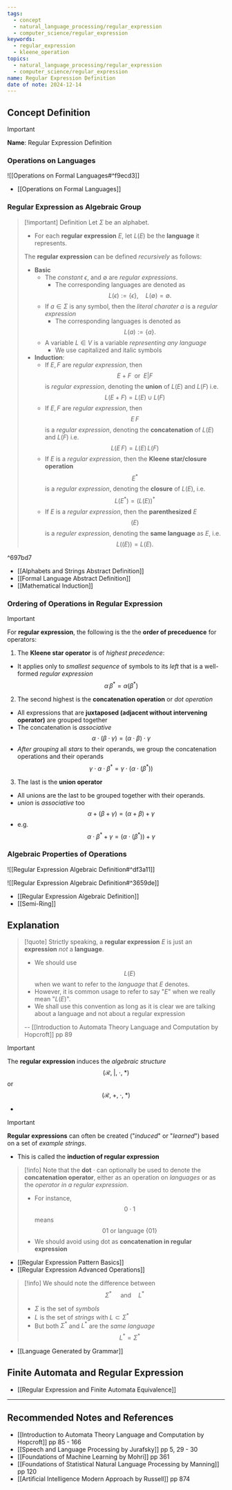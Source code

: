 ```yaml
---
tags:
  - concept
  - natural_language_processing/regular_expression
  - computer_science/regular_expression
keywords:
  - regular_expression
  - kleene_operation
topics:
  - natural_language_processing/regular_expression
  - computer_science/regular_expression
name: Regular Expression Definition
date of note: 2024-12-14
---
```


## Concept Definition

>[!important]
>**Name**: Regular Expression Definition

### Operations on Languages

![[Operations on Formal Languages#^f9ecd3]]

- [[Operations on Formal Languages]]

### Regular Expression as Algebraic Group

>[!important] Definition
>Let $\Sigma$ be an alphabet.
>- For each **regular expression** $E$, let $L(E)$ be the **language** it represents.
>
>The **regular expression** can be defined *recursively* as follows:
>- **Basic**
>	- The *constant* $\epsilon$, and $\emptyset$ are *regular expressions*.
>		- The corresponding languages are denoted as $$L(\epsilon) := \{ \epsilon \}, \quad L(\emptyset) = \emptyset.$$
>	- If $a\in \Sigma$ is any symbol, then the *literal charater* $a$ is a *regular expression*
>		- The corresponding languages is denoted as $$L(a) := \{ a \}.$$
>	- A variable $L \in V$ is a variable *representing any language*
>		- We use capitalized and italic symbols
>- **Induction**:
>	- If $E, F$ are *regular expression*, then $$E + F\; \text{ or }\; E|F$$ is *regular expression*, denoting the **union** of $L(E)$ and $L(F)$ i.e. $$L(E + F) = L(E) \cup L(F)$$
>	- If $E, F$ are *regular expression*, then $$E\,F$$ is a *regular expression*, denoting the **concatenation** of $L(E)$ and $L(F)$ i.e. $$L(E\,F) = L(E) \, L(F)$$
>	- If $E$ is a *regular expression*, then the **Kleene star/closure operation** $$E^{*}$$ is a *regular expression*, denoting the **closure** of $L(E)$, i.e. $$L(E^{*}) = \left(L(E)\right)^{*}$$
>	- If $E$ is a *regular expression*, then the **parenthesized** $E$ $$(E)$$ is a *reguler expression*, denoting the **same language** as $E$, i.e. $$L((E)) = L(E).$$

^697bd7

- [[Alphabets and Strings Abstract Definition]]
- [[Formal Language Abstract Definition]]
- [[Mathematical Induction]]

### Ordering of Operations in Regular Expression

>[!important] 
>For **regular expression**, the following is the the **order of preceduence** for operators:
>1. The **Kleene star operator** is of *highest precedence*:
>	- It applies only to *smallest sequence* of symbols to its *left* that is a well-formed *regular expression* $$\alpha\,\beta^{*} = \alpha \left(\beta^{*}\right)$$
>2. The second highest is the **concatenation operation** or *dot operation*
>	- All expressions that are **juxtaposed (adjacent without intervening operator)** are grouped together
>	- The concatenation is *associative* $$\alpha \cdot (\beta \cdot \gamma) = (\alpha \cdot \beta) \cdot \gamma$$
>	- *After grouping* all *stars* to their operands, we group the concatenation operations and their operands $$\gamma \cdot \alpha \cdot \beta^{*} = \gamma \cdot (\alpha \cdot (\beta^{*}))$$
>3. The last is the **union operator** 
>	- All unions are the last to be grouped together with their operands.
>	- *union* is *associative* too $$\alpha + (\beta + \gamma) = (\alpha + \beta) + \gamma$$
>	- e.g. $$\alpha\cdot \beta^{*} + \gamma = (\alpha \cdot (\beta^{*})) + \gamma$$
>	



### Algebraic Properties of Operations

![[Regular Expression Algebraic Definition#^df3a11]]

![[Regular Expression Algebraic Definition#^3659de]]

- [[Regular Expression Algebraic Definition]]
- [[Semi-Ring]]


## Explanation

>[!quote]
>Strictly speaking, a **regular expression** $E$ is just an **expression** *not* a **language**.
>-  We should use $$L(E)$$ when we want to refer to the *language* that $E$ denotes. 
>- However, it is common usage to refer to say "$E$" when we really mean "$L(E)$".
>- We shall use this convention as long as it is clear we are talking about a language and not about a regular expression
>  
>-- [[Introduction to Automata Theory Language and Computation by Hopcroft]] pp 89  

>[!important]
>The **regular expression** induces the *algebraic structure* $$(\mathcal{R}, \;|, \;\cdot, \;*)$$ or $$(\mathcal{R}, \;+, \;\cdot, \;*)$$ 

- 

>[!important]
>**Regular expressions** can often be created ("*induced*" or "*learned*") based on a set of *example strings*.
>- This is called the **induction of regular expression**


>[!info]
>Note that the **dot** $\cdot$ can optionally be used to denote the **concatenation operator**, either as an operation on *languages* or as the *operator in a regular expression*.
>- For instance, $$0 \cdot 1$$ means $$ 01 \text{ or language }\{ 01 \}$$
>- We should avoid using dot as **concatenation in regular expression**


- [[Regular Expression Pattern Basics]]
- [[Regular Expression Advanced Operations]]

>[!info]
>We should note the difference between $$\Sigma^{*} \quad \text{ and} \quad L^{*}$$
>- $\Sigma$ is the set of *symbols*
>- $L$ is the set of *strings* with $L \subset \Sigma^{*}$
>- But both $\Sigma^{*}$ and $L^{*}$ are the *same language*   $$L^{*} = \Sigma^{*}$$

- [[Language Generated by Grammar]]

## Finite Automata and Regular Expression

- [[Regular Expression and Finite Automata Equivalence]]


-----------
##  Recommended Notes and References



- [[Introduction to Automata Theory Language and Computation by Hopcroft]] pp 85 - 166
- [[Speech and Language Processing by Jurafsky]] pp 5, 29 - 30
- [[Foundations of Machine Learning by Mohri]] pp 361
- [[Foundations of Statistical Natural Language Processing by Manning]] pp 120
- [[Artificial Intelligence Modern Approach by Russell]] pp 874